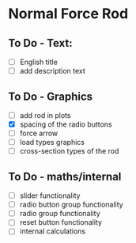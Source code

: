 # Normal Force Rod

## To Do - Text:
- [ ] English title
- [ ] add description text

## To Do - Graphics
- [ ] add rod in plots
- [x] spacing of the radio buttons
- [ ] force arrow
- [ ] load types graphics
- [ ] cross-section types of the rod

## To Do - maths/internal
- [ ] slider functionality
- [ ] radio button group functionality
- [ ] radio group functionality
- [ ] reset button functionality
- [ ] internal calculations